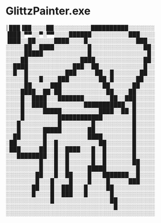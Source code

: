 # GlittzPainter.exe

│███▐██░░░░██░░░░░░░░░░██████████░░░░░░░
▐███░▀▀░░▀░▀▀░░░░██████░░░░░░░░░░███░░░░
▐███░░██░░░░░████░░░░█░░░░░░░░░░░░░███░░
░░░░░██░░████░░░░░░░░░█░░░░░░░░░░░░░░██░
░░░░░█████░░░░░░░░░░░░█░░░░░░░░░░░░░░░█░
░░░░██░░░░░░░░░░░░░░████░░░░░░░░░░░░░██░
░░████░░░░░░░░░░░░███░░██░░░░░░░░░░░░█░░
░░█░░█░░░░░░░░░░███░░░░░██░░█░░░░░░░██░░
░░░░░█░░░█░░░░███░░░░░░░░██░█░░░░░░██░░░
░░░░░██░░░░░███░░░░░░░░░░░██░░░░░░██░░░░
░░░░████░░██░██░░░░░░░░░░░░██░░░░██░░░░░
░░░░█░░████░░░███████░░░░░░░██░░███░░░░░
░░░░█░░████░░░░░░░░░░███████████░░█░░░░░
░░░░█░░░░░█████░░░░░░░░░░████░░██░█░░░░░
░░░░█░░░░░░░░░████████████░░░░░░░░█░░░░░
░░░█░░░░░░░░░░█░░░░░░░░█░░░░░░░░░░█░░░░░
░░░█░░░░░░█████░░░░░░░██░░░░░░░░░░█░░░░░
░░██░░░░░░█░░░░░░░░░░░████░░░░░░░░█░░░░░
░██░░░░░░░█░░█░░░░░░░░░░░██░░░░░░░█░░░░░
░███░░░░░██░░█░░████░░░█░░█░░░░░░░█░░░░░
░░░████████░░█░░█░░░░░░█░░█░░░░░░░█░░░░░
░░░░░░░░░█░░░█░░█░░░░░░█░░█░░░░░░░██░░░░
░░░░░░░░░█░░░█░░█░░░░░█████░░░░░░░░█░░░░
░░░░░░░░██░░░█░░██░░░░█░░░███████░░█░░░░
░░░░░░░░█░░░█░░░░█░░░░█░░░░█░░░░░███░░░░
░░░░░░░██░░░█░░███░░░█░░░░░██░░░░░░░░░░░
░░░░░░░█░░░░█░░███░░░█░░░░░░█░░░░░░░░░░░
░░░░░░░░░░░░█░░░░░░░░░░░░░░░██░░░░░░░░░░
░░░░░░░░░░░░░░░░░░░░░░░░░░░░░█░░░░░░░░░░
░░░░░░░░░░░░░░░░░░░░░░░░░░░░░░░░░░░░░░░░
